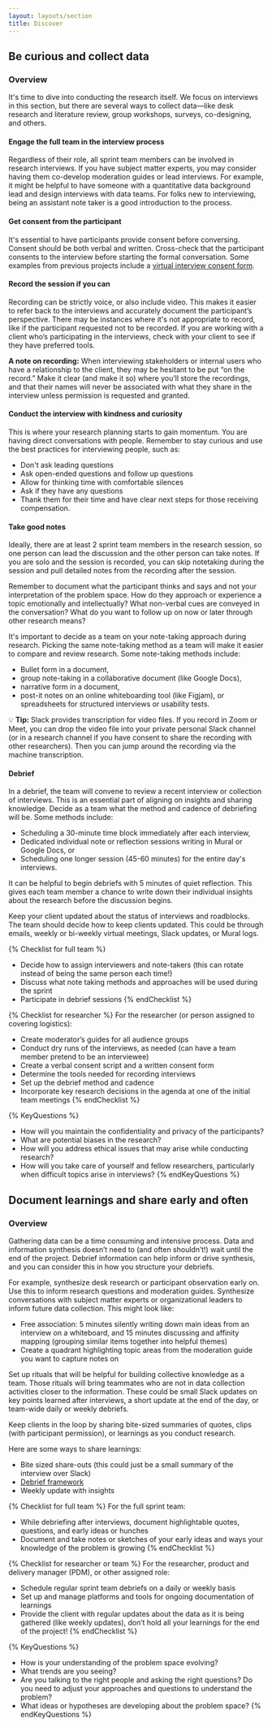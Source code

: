 ```yaml
---
layout: layouts/section
title: Discover
---
```


## Be curious and collect data

### Overview

It's time to dive into conducting the research itself. We focus on interviews in this section, but there are several ways to collect data—like desk research and literature review, group workshops, surveys, co-designing, and others.

#### Engage the full team in the interview process

Regardless of their role, all sprint team members can be involved in research interviews. If you have subject matter experts, you may consider having them co-develop moderation guides or lead interviews. For example, it might be helpful to have someone with a quantitative data background lead and design interviews with data teams. For folks new to interviewing, being an assistant note taker is a good introduction to the process.

#### Get consent from the participant

It's essential to have participants provide consent before conversing. Consent should be both verbal and written. Cross-check that the participant consents to the interview before starting the formal conversation. Some examples from previous projects include a <a href="https://docs.google.com/forms/d/e/1FAIpQLSeDKNDCK_9mc3GKBy0ZeKnKeC5XHjg8WUzyvHHc0Ya83AvyvA/viewform" target="_blank" rel="noopener noreferrer">virtual interview consent form</a>.

#### Record the session if you can

Recording can be strictly voice, or also include video. This makes it easier to refer back to the interviews and accurately document the participant’s perspective. There may be instances where it's not appropriate to record, like if the participant requested not to be recorded. If you are working with a client who’s participating in the interviews, check with your client to see if they have preferred tools.

**A note on recording:** When interviewing stakeholders or internal users who have a relationship to the client, they may be hesitant to be put “on the record.” Make it clear (and make it so) where you’ll store the recordings, and that their names will never be associated with what they share in the interview unless permission is requested and granted.

#### Conduct the interview with kindness and curiosity

This is where your research planning starts to gain momentum. You are having direct conversations with people. Remember to stay curious and use the best practices for interviewing people, such as:
- Don't ask leading questions
- Ask open-ended questions and follow up questions
- Allow for thinking time with comfortable silences
- Ask if they have any questions
- Thank them for their time and have clear next steps for those receiving compensation.

#### Take good notes

Ideally, there are at least 2 sprint team members in the research session, so one person can lead the discussion and the other person can take notes. If you are solo and the session is recorded, you can skip notetaking during the session and pull detailed notes from the recording after the session.

Remember to document what the participant thinks and says and not your interpretation of the problem space. How do they approach or experience a topic emotionally and intellectually? What non-verbal cues are conveyed in the conversation? What do you want to follow up on now or later through other research means?

It's important to decide as a team on your note-taking approach during research. Picking the same note-taking method as a team will make it easier to compare and review research. Some note-taking methods include:
- Bullet form in a document,
- group note-taking in a collaborative document (like Google Docs),
- narrative form in a document,
- post-it notes on an online whiteboarding tool (like Figjam), or
spreadsheets for structured interviews or usability tests.

💡 **Tip:** Slack provides transcription for video files. If you record in Zoom or Meet, you can drop the video file into your private personal Slack channel (or in a research channel if you have consent to share the recording with other researchers). Then you can jump around the recording via the machine transcription.

#### Debrief

In a debrief, the team will convene to review a recent interview or collection of interviews. This is an essential part of aligning on insights and sharing knowledge. Decide as a team what the method and cadence of debriefing will be. Some methods include:
- Scheduling a 30-minute time block immediately after each interview,
- Dedicated individual note or reflection sessions writing in Mural or Google Docs, or
- Scheduling one longer session (45-60 minutes) for the entire day's interviews.

It can be helpful to begin debriefs with 5 minutes of quiet reflection. This gives each team member a chance to write down their individual insights about the research before the discussion begins.

Keep your client updated about the status of interviews and roadblocks. The team should decide how to keep clients updated. This could be through emails, weekly or bi-weekly virtual meetings, Slack updates, or Mural logs.

{% Checklist for full team %}
<br>
- Decide how to assign interviewers and note-takers (this can rotate instead of being the same person each time!)
- Discuss what note taking methods and approaches will be used during the sprint
- Participate in debrief sessions
{% endChecklist %}

{% Checklist for researcher %}
For the researcher (or person assigned to covering logistics):
<br>
- Create moderator’s guides for all audience groups
- Conduct dry runs of the interviews, as needed (can have a team member pretend to be an interviewee)
- Create a verbal consent script and a written consent form 
- Determine the tools needed for recording interviews 
- Set up the debrief method and cadence
- Incorporate key research decisions in the agenda at one of the initial team meetings 
{% endChecklist %}

{% KeyQuestions %}
- How will you maintain the confidentiality and privacy of the participants? 
- What are potential biases in the research?
- How will you address ethical issues that may arise while conducting research? 
- How will you take care of yourself and fellow researchers, particularly when difficult topics arise in interviews?
{% endKeyQuestions %}

## Document learnings and share early and often

### Overview

Gathering data can be a time consuming and intensive process. Data and information synthesis doesn’t need to (and often shouldn’t!) wait until the end of the project. Debrief information can help inform or drive synthesis, and you can consider this in how you structure your debriefs.

For example, synthesize desk research or participant observation early on. Use this to inform research questions and moderation guides. Synthesize conversations with subject matter experts or organizational leaders to inform future data collection. This might look like:
- Free association: 5 minutes silently writing down main ideas from an interview on a whiteboard, and 15 minutes discussing and affinity mapping (grouping similar items together into helpful themes)
- Create a quadrant highlighting topic areas from the moderation guide you want to capture notes on

Set up rituals that will be helpful for building collective knowledge as a team. Those rituals will bring teammates who are not in data collection activities closer to the information. These could be small Slack updates on key points learned after interviews, a short update at the end of the day, or team-wide daily or weekly debriefs.

Keep clients in the loop by sharing bite-sized summaries of quotes, clips (with participant permission), or learnings as you conduct research.

Here are some ways to share learnings:
- Bite sized share-outs (this could just be a small summary of the interview over Slack)
- <a href="https://drive.google.com/file/d/1MmHCaJ_i6kWxu-63lAmNtFs7ix5Wk13r/view" target="_blank" rel="noopener noreferrer">Debrief framework</a>
- Weekly update with insights

{% Checklist for full team %}
For the full sprint team:
<br>
- While debriefing after interviews, document highlightable quotes, questions, and early ideas or hunches
- Document and take notes or sketches of your early ideas and ways your knowledge of the problem is growing
{% endChecklist %}

{% Checklist for researcher or team %}
For the researcher, product and delivery manager (PDM), or other assigned role:
<br>
- Schedule regular sprint team debriefs on a daily or weekly basis
- Set up and manage platforms and tools for ongoing documentation of learnings 
- Provide the client with regular updates about the data as it is being gathered (like weekly updates), don’t hold all your learnings for the end of the project!
{% endChecklist %}

{% KeyQuestions %}
- How is your understanding of the problem space evolving? 
- What trends are you seeing? 
- Are you talking to the right people and asking the right questions? Do you need to adjust your approaches and questions to understand the problem?
- What ideas or hypotheses are developing about the problem space?
{% endKeyQuestions %}
